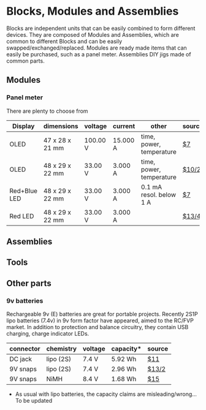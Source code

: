 # Blocks, Modules and Assemblies
Blocks are independent units that can be easily combined to form
different devices. They are composed of Modules and Assemblies,
which are common to different Blocks and can be easily swapped/exchanged/replaced.
Modules are ready made items that can easily be purchased, such as a panel meter.
Assemblies DIY jigs made of common parts.

## Modules
### Panel meter
There are plenty to choose from

| Display      | dimensions      | voltage        | current | other | source |
| ----         | ----            | ---            | ----    | ----  | ----   |
| OLED         | 47 x 28 x 21 mm | 100.00 V | 15.000 A | time, power, temperature | [$7][HD8]       |
| OLED         | 48 x 29 x 22 mm | 33.00 V  | 3.000 A  | time, power, temperature | [$10/2][VATPCE] |
| Red+Blue LED | 48 x 29 x 22 mm | 33.00 V  | 3.000 A  | 0.1 mA resol. below 1 A  | [$7][VA433]     |
| Red LED      | 48 x 29 x 22 mm | 33.00 V  | 3.000 A  |                          | [$13/4][VA4S]   |

[HD8]:    https://www.aliexpress.com/snapshot/8413414312.html?spm=2114.13010608.0.0.EBPhpS&orderId=80142073330843&productId=32732985387
[VATPCE]: https://www.aliexpress.com/snapshot/6722220227.html?spm=2114.13010608.0.0.6rTZ9H&orderId=67697992120843&productId=32363192222
[VA4S]:   https://www.aliexpress.com/snapshot/6624872566.html?spm=2114.13010608.0.0.6rTZ9H&orderId=66919764180843&productId=32240698328
[VA433]:  https://www.aliexpress.com/snapshot/6259249925.html?spm=2114.13010608.0.0.bMkVlW&orderId=63943819130843&productId=1702880664

## Assemblies

## Tools

## Other parts
### 9v batteries
Rechargeable 9v (E) batteries are great for portable projects.
Recently 2S1P lipo batteries (7.4v) in 9v form factor have appeared,
aimed to the RC/FVP market. In addition to protection and balance circuitry,
they contain USB charging, charge indicator LEDs.

| connector | chemistry | voltage | capacity* | source        |
| ----      | ----      | ----    | ----      | ----          |
| DC jack   | lipo (2S) | 7.4 V |  5.92 Wh  | [$11][VR007]    |
| 9V snaps  | lipo (2S) | 7.4 V |  2.96 Wh  | [$13/2][OKcell] |
| 9V snaps  | NiMH      | 8.4 V |  1.68 Wh  | [$15][VARTA] |

* As usual with lipo batteries, the capacity claims are misleading/wrong... To be updated

[VARTA]:  https://www.kjell.com/no/produkter/elektro-og-verktoy/batterier/oppladbare-batterier/nimh-batterier/standardbatterier/varta-nimh2-oppladbart-9-v-batteri-p42710
[OKcell]: http://www.banggood.com/2PCS-OKcell-9V-800mAh-USB-Rechargeable-Lipo-Battery-for-RC-Helicopter-Model-Microphone-p-1101430.html?rmmds=search
[VR007]:  http://www.banggood.com/Eachine-2S-7_4V-1600mAh-Smart-Battery-For-Eachine-VR007-Fatshark-FPV-Goggles-Headset-Video-Glasses-p-1049185.html

[volt meter]:  https://www.aliexpress.com/snapshot/8027565918.html?spm=2114.13010608.0.0.6rTZ9H&orderId=77802306580843&productId=1148697683
[fuse holder]: https://www.aliexpress.com/snapshot/6438857005.html?spm=2114.13010608.0.0.bMkVlW&orderId=65341668590843&productId=2034813391
